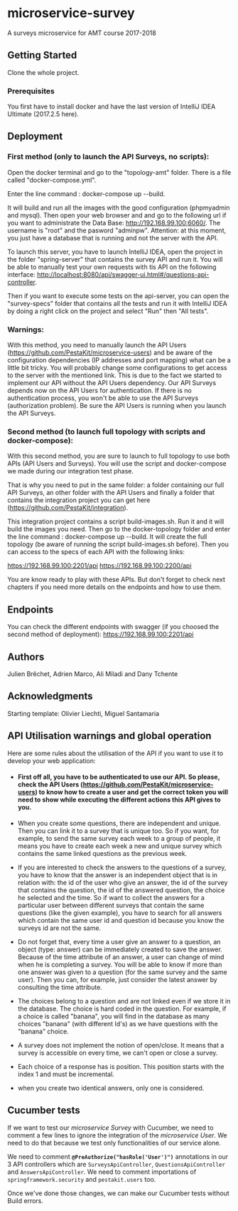 

# microservice-survey

A surveys microservice for AMT course 2017-2018

## Getting Started

Clone the whole project.

### Prerequisites

You first have to install docker and have the last version of IntelliJ IDEA Ultimate (2017.2.5 here).


## Deployment

### First method (only to launch the API Surveys, no scripts):
Open the docker terminal and go to the "topology-amt" folder. There is a file called "docker-compose.yml". 

Enter the line command : docker-compose up --build.

It will build and run all the images with the good configuration (phpmyadmin and mysql).
Then open your web browser and and go to the following url if you want to administrate the Data Base: <http://192.168.99.100:6060/>. The username is "root" and the pasword "adminpw".
Attention: at this moment, you just have a database that is running and not the server with the API.

To launch this server, you have to launch IntelliJ IDEA, open the project in the folder "spring-server" that contains the survey API and run it.
You will be able to manually test your own requests with tis API on the following interface: <http://localhost:8080/api/swagger-ui.html#/questions-api-controller>.

Then if you want to execute some tests on the api-server, you can open the "survey-specs" folder that contains all the tests and run it with IntelliJ IDEA by doing a right click on the project and select "Run" then "All tests".

### Warnings:
With this method, you need to manually launch the API Users (<https://github.com/PestaKit/microservice-users>) and be aware of the configuration dependencies (IP addresses and port mapping) what can be a little bit tricky. You will probably change some configurations to get  access to the server with the mentioned link. This is due to the fact we started to implement our API without the API Users dependency. Our API Surveys depends now on the API Users for authentication. If there is no authentication process, you won't be able to use the API Surveys (authorization problem). Be sure the API Users is running when you launch the API Surveys.


### Second method (to launch full topology with scripts and docker-compose):
With this second method, you are sure to launch to full topology to use both APIs (API Users and Surveys). You will use the script and docker-compose we made during our integration test phase. 

That is why you need to put in the same folder: a folder containing our full API Surveys, an other folder with the API Users and finally a folder that contains the integration project you can get here (<https://github.com/PestaKit/integration>). 

This integration project contains a script build-images.sh. Run it and it will build the images you need. Then go to the docker-topology folder and enter the line command : docker-compose up --build. It will create the full topology (be aware of running the script build-images.sh before). Then you can access to the specs of each API with the following links:

<https://192.168.99.100:2201/api>
<https://192.168.99.100:2200/api>

You are know ready to play with these APIs. But don't forget to check next chapters if you need more details on the endpoints and how to use them.


## Endpoints

You can check the different endpoints with swagger (if you choosed the second method of deployment): <https://192.168.99.100:2201/api>

## Authors
Julien Brêchet, Adrien Marco, Ali Miladi and Dany Tchente


## Acknowledgments

Starting template: Olivier Liechti, Miguel Santamaria

## API Utilisation warnings and global operation
Here are some rules about the utilisation of the API if you want to use it to develop your web application:

- #### First off all, you have to be authenticated to use our API. So please, check the API Users (<https://github.com/PestaKit/microservice-users>) to know how to create a user and get the correct token you will need to show while executing the different actions this API gives to you.

- When you create some questions, there are independent and unique. Then you can link it to a survey that is unique too. So if you want, for example, to send the same survey each week to a group of people, it means you have to create each week a new and unique survey which contains the same linked questions as the previous week.

- If you are interested to check the answers to the questions of a survey, you have to know that the answer is an independent object that is in relation with: the id of the user who give an answer, the id of the survey that contains the question, the id of the answered question, the choice he selected and the time. So if want to collect the answers for a particular user between different surveys that contain the same questions (like the given example), you have to search for all answers which contain the same user id and question id because you know the surveys id are not the same.

- Do not forget that, every time a user give an answer to a question, an object (type: answer) can be immediately created to save the answer. Because of the time attribute of an answer,  a user can change of mind when he is completing a survey. You will be able to know if more than one answer was given to a question (for the same survey and the same user). Then you can, for example, just consider the latest answer by consulting the time attribute.

- The choices belong to a question and are not linked even if we store it in the database. The choice is hard coded in the question. For example, if a choice is called "banana", you will find in the database as many choices "banana" (with different Id's) as we have questions with the "banana" choice.

- A survey does not implement the notion of open/close. It means that a survey is accessible on every time, we can't open or close a survey.

- Each choice of a response has is position. This position starts with the index 1 and must be incremental.

- when you create two identical answers, only one is considered.


## Cucumber tests

If we want to test our *microservice Survey* with Cucumber, we need to comment a few lines to ignore the integration of the *microservice User*. We need to do that because we test only functionalities of our service alone.

We need to comment **`@PreAuthorize("hasRole('User')")`** annotations in our 3 API controllers which are `SurveysApiController`, `QuestionsApiController `and `AnswersApiController`. We need to comment importations of `springframework.security` and `pestakit.users` too.

Once we've done those changes, we can make our Cucumber tests without Build errors.


